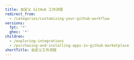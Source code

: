 ```yaml
---
title: 自定义 GitHub 工作流程
redirect_from:
  - /categories/customizing-your-github-workflow
versions:
  fpt: '*'
  ghec: '*'
children:
  - /exploring-integrations
  - /purchasing-and-installing-apps-in-github-marketplace
shortTitle: 自定义工作流程
---
```


